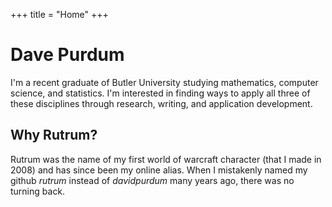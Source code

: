+++
title = "Home"
+++

# Dave Purdum

I'm a recent graduate of Butler University studying mathematics, computer science, and statistics. I'm interested in finding ways to apply all three of these disciplines through research, writing, and application development.

## Why Rutrum?

Rutrum was the name of my first world of warcraft character (that I made in 2008) and has since been my online alias.  When I mistakenly named my github _rutrum_ instead of _davidpurdum_ many years ago, there was no turning back.

